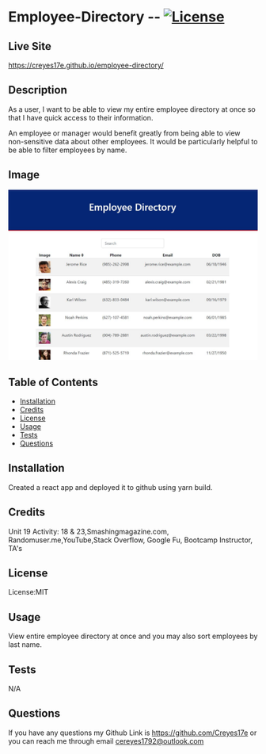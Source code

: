 # Employee-Directory -- [![License](https://img.shields.io/badge/license-MIT-blue.svg)](https://shields.io/)

## Live Site

https://creyes17e.github.io/employee-directory/

## Description

As a user, I want to be able to view my entire employee directory at once so that I have quick access to their information.

An employee or manager would benefit greatly from being able to view non-sensitive data about other employees. It would be particularly helpful to be able to filter employees by name.

## Image

![site image](./public/assets/img/directory.JPG)

## Table of Contents

- [Installation](#Installation)
- [Credits](#Credits)
- [License](#License)
- [Usage](#Usage)
- [Tests](#Tests)
- [Questions](#Questions)

## Installation

Created a react app and deployed it to github using yarn build.

## Credits

Unit 19 Activity: 18 & 23,Smashingmagazine.com, Randomuser.me,YouTube,Stack Overflow, Google Fu, Bootcamp Instructor, TA's

## License

License:MIT

## Usage

View entire employee directory at once and you may also sort employees by last name.

## Tests

N/A

## Questions

If you have any questions my Github Link is https://github.com/Creyes17e or you can reach me through email cereyes1792@outlook.com

